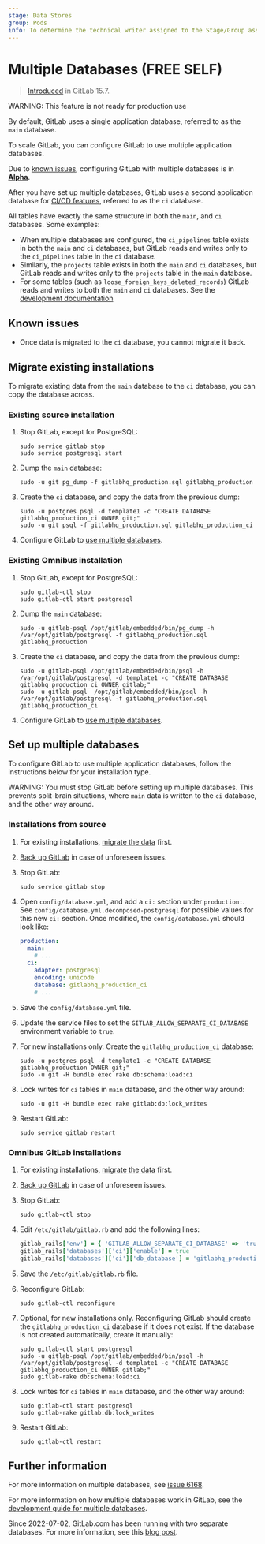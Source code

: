 ```yaml
---
stage: Data Stores
group: Pods
info: To determine the technical writer assigned to the Stage/Group associated with this page, see https://about.gitlab.com/handbook/product/ux/technical-writing/#assignments
---
```


# Multiple Databases **(FREE SELF)**

> [Introduced](https://gitlab.com/groups/gitlab-org/-/epics/6168) in GitLab 15.7.

WARNING:
This feature is not ready for production use

By default, GitLab uses a single application database, referred to as the `main` database.

To scale GitLab, you can configure GitLab to use multiple application databases.

Due to [known issues](#known-issues), configuring GitLab with multiple databases is in [**Alpha**](../../policy/alpha-beta-support.md#alpha-features).

After you have set up multiple databases, GitLab uses a second application database for
[CI/CD features](../../ci/index.md), referred to as the `ci` database.

All tables have exactly the same structure in both the `main`, and `ci`
databases. Some examples:

- When multiple databases are configured, the `ci_pipelines` table exists in
  both the `main` and `ci` databases, but GitLab reads and writes only to the
  `ci_pipelines` table in the `ci` database.
- Similarly, the `projects` table exists in
  both the `main` and `ci` databases, but GitLab reads and writes only to the
  `projects` table in the `main` database.
- For some tables (such as `loose_foreign_keys_deleted_records`) GitLab reads and writes to both the `main` and `ci` databases. See the
  [development documentation](../../development/database/multiple_databases.md#gitlab-schema)

## Known issues

- Once data is migrated to the `ci` database, you cannot migrate it back.

## Migrate existing installations

To migrate existing data from the `main` database to the `ci` database, you can
copy the database across.

### Existing source installation

1. Stop GitLab, except for PostgreSQL:

   ```shell
   sudo service gitlab stop
   sudo service postgresql start
   ```

1. Dump the `main` database:

   ```shell
   sudo -u git pg_dump -f gitlabhq_production.sql gitlabhq_production
   ```

1. Create the `ci` database, and copy the data from the previous dump:

   ```shell
   sudo -u postgres psql -d template1 -c "CREATE DATABASE gitlabhq_production_ci OWNER git;"
   sudo -u git psql -f gitlabhq_production.sql gitlabhq_production_ci
   ```

1. Configure GitLab to [use multiple databases](#set-up-multiple-databases).

### Existing Omnibus installation

1. Stop GitLab, except for PostgreSQL:

   ```shell
   sudo gitlab-ctl stop
   sudo gitlab-ctl start postgresql
   ```

1. Dump the `main` database:

   ```shell
   sudo -u gitlab-psql /opt/gitlab/embedded/bin/pg_dump -h /var/opt/gitlab/postgresql -f gitlabhq_production.sql gitlabhq_production
   ```

1. Create the `ci` database, and copy the data from the previous dump:

   ```shell
   sudo -u gitlab-psql /opt/gitlab/embedded/bin/psql -h /var/opt/gitlab/postgresql -d template1 -c "CREATE DATABASE gitlabhq_production_ci OWNER gitlab;"
   sudo -u gitlab-psql  /opt/gitlab/embedded/bin/psql -h /var/opt/gitlab/postgresql -f gitlabhq_production.sql gitlabhq_production_ci
   ```

1. Configure GitLab to [use multiple databases](#set-up-multiple-databases).

## Set up multiple databases

To configure GitLab to use multiple application databases, follow the instructions below for your installation type.

WARNING:
You must stop GitLab before setting up multiple databases. This prevents
split-brain situations, where `main` data is written to the `ci` database, and
the other way around.

### Installations from source

1. For existing installations,
   [migrate the data](#migrate-existing-installations) first.

1. [Back up GitLab](../../raketasks/backup_restore.md)
   in case of unforeseen issues.

1. Stop GitLab:

   ```shell
   sudo service gitlab stop
   ```

1. Open `config/database.yml`, and add a `ci:` section under
   `production:`. See `config/database.yml.decomposed-postgresql` for possible
   values for this new `ci:` section. Once modified, the `config/database.yml` should
   look like:

   ```yaml
   production:
     main:
       # ...
     ci:
       adapter: postgresql
       encoding: unicode
       database: gitlabhq_production_ci
       # ...
   ```

1. Save the `config/database.yml` file.

1. Update the service files to set the `GITLAB_ALLOW_SEPARATE_CI_DATABASE`
   environment variable to `true`.

1. For new installations only. Create the `gitlabhq_production_ci` database:

   ```shell
   sudo -u postgres psql -d template1 -c "CREATE DATABASE gitlabhq_production OWNER git;"
   sudo -u git -H bundle exec rake db:schema:load:ci
   ```

1. Lock writes for `ci` tables in `main` database, and the other way around:

   ```shell
   sudo -u git -H bundle exec rake gitlab:db:lock_writes
   ```

1. Restart GitLab:

   ```shell
   sudo service gitlab restart
   ```

### Omnibus GitLab installations

1. For existing installations,
   [migrate the data](#migrate-existing-installations) first.

1. [Back up GitLab](../../raketasks/backup_restore.md)
   in case of unforeseen issues.

1. Stop GitLab:

   ```shell
   sudo gitlab-ctl stop
   ```

1. Edit `/etc/gitlab/gitlab.rb` and add the following lines:

   ```ruby
   gitlab_rails['env'] = { 'GITLAB_ALLOW_SEPARATE_CI_DATABASE' => 'true' }
   gitlab_rails['databases']['ci']['enable'] = true
   gitlab_rails['databases']['ci']['db_database'] = 'gitlabhq_production_ci'
   ```

1. Save the `/etc/gitlab/gitlab.rb` file.

1. Reconfigure GitLab:

   ```shell
   sudo gitlab-ctl reconfigure
   ```

1. Optional, for new installations only. Reconfiguring GitLab should create the
   `gitlabhq_production_ci` database if it does not exist. If the database is not created automatically, create it manually:

   ```shell
   sudo gitlab-ctl start postgresql
   sudo -u gitlab-psql /opt/gitlab/embedded/bin/psql -h /var/opt/gitlab/postgresql -d template1 -c "CREATE DATABASE gitlabhq_production_ci OWNER gitlab;"
   sudo gitlab-rake db:schema:load:ci
   ```

1. Lock writes for `ci` tables in `main` database, and the other way around:

   ```shell
   sudo gitlab-ctl start postgresql
   sudo gitlab-rake gitlab:db:lock_writes
   ```

1. Restart GitLab:

   ```shell
   sudo gitlab-ctl restart
   ```

## Further information

For more information on multiple databases, see [issue 6168](https://gitlab.com/groups/gitlab-org/-/epics/6168).

For more information on how multiple databases work in GitLab, see the [development guide for multiple databases](../../development/database/multiple_databases.md).

Since 2022-07-02, GitLab.com has been running with two separate databases. For more information, see this [blog post](https://about.gitlab.com/blog/2022/06/02/splitting-database-into-main-and-ci/).
